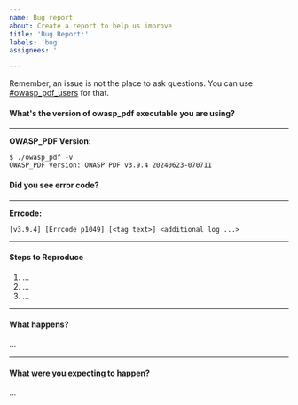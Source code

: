 ```yaml
---
name: Bug report
about: Create a report to help us improve
title: 'Bug Report:'
labels: 'bug'
assignees: ''

---
```


Remember, an issue is not the place to ask questions. You can use [#owasp_pdf_users](https://owasp.slack.com/archives/C07606V664W) for that.

#### What's the version of owasp_pdf executable you are using?
----------------------------------------
**OWASP_PDF Version:** 
```
$ ./owasp_pdf -v
OWASP_PDF Version: OWASP PDF v3.9.4 20240623-070711
```

#### Did you see error code?
----------------------------------------
**Errcode:** 
```
[v3.9.4] [Errcode p1049] [<tag text>] <additional log ...>
```

-------------------------------------------
#### Steps to Reproduce
1. …
2. …
3. …

-------------------------------------------
#### What happens?
…

-------------------------------------------
#### What were you expecting to happen?
…
